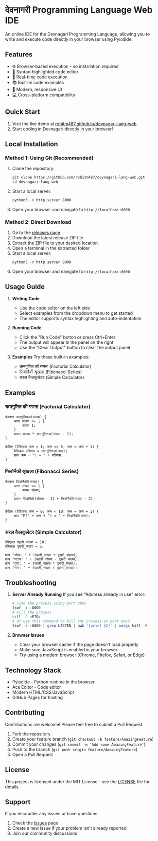 # देवनागरी Programming Language Web IDE

An online IDE for the Devnagari Programming Language, allowing you to write and execute code directly in your browser using Pyiodide.

## Features

- 🌐 Browser-based execution - no installation required
- 📝 Syntax-highlighted code editor
- 🎯 Real-time code execution
- 📚 Built-in code examples
- 🎨 Modern, responsive UI
- 💻 Cross-platform compatibility

## Quick Start

1. Visit the live demo at [rohitm487.github.io/devnagari-lang-web](https://rohitm487.github.io/devnagari-lang-web)
2. Start coding in Devnagari directly in your browser!

## Local Installation

### Method 1: Using Git (Recommended)

1. Clone the repository:
   ```bash
   git clone https://github.com/rohitm487/devnagari-lang-web.git
   cd devnagari-lang-web
   ```

2. Start a local server:
   ```bash
   python3 -m http.server 8000
   ```

3. Open your browser and navigate to `http://localhost:8000`

### Method 2: Direct Download

1. Go to the [releases page](https://github.com/rohitm487/devnagari-lang-web/releases)
2. Download the latest release ZIP file
3. Extract the ZIP file to your desired location
4. Open a terminal in the extracted folder
5. Start a local server:
   ```bash
   python3 -m http.server 8000
   ```
6. Open your browser and navigate to `http://localhost:8000`

## Usage Guide

1. **Writing Code**
   - Use the code editor on the left side
   - Select examples from the dropdown menu to get started
   - The editor supports syntax highlighting and auto-indentation

2. **Running Code**
   - Click the "Run Code" button or press Ctrl+Enter
   - The output will appear in the panel on the right
   - Use the "Clear Output" button to clear the output panel

3. **Examples**
   Try these built-in examples:
   - क्रमगुणित की गणना (Factorial Calculator)
   - फिबोनैकी श्रृंखला (Fibonacci Series)
   - सरल कैलकुलेटर (Simple Calculator)

## Examples

### क्रमगुणित की गणना (Factorial Calculator)
```
फंक्शन क्रमगुणितअ(संख्या) {
    अगर संख्या <= 1 {
        वापस 1;
    }
    वापस संख्या * क्रमगुणितअ(संख्या - 1);
}

केलिए (वैरिएबल क्रम = 1; क्रम <= 5; क्रम = क्रम + 1) {
    वैरिएबल परिणाम = क्रमगुणितअ(क्रम);
    छाप क्रम + "! = " + परिणाम;
}
```

### फिबोनैकी श्रृंखला (Fibonacci Series)
```
फंक्शन फिबोनैकी(संख्या) {
    अगर संख्या <= 1 {
        वापस संख्या;
    }
    वापस फिबोनैकी(संख्या - 1) + फिबोनैकी(संख्या - 2);
}

केलिए (वैरिएबल क्रम = 0; क्रम < 10; क्रम = क्रम + 1) {
    छाप "F(" + क्रम + ") = " + फिबोनैकी(क्रम);
}
```

### सरल कैलकुलेटर (Simple Calculator)
```
वैरिएबल पहली_संख्या = 10;
वैरिएबल दूसरी_संख्या = 5;

छाप "जोड़: " + (पहली_संख्या + दूसरी_संख्या);
छाप "घटाव: " + (पहली_संख्या - दूसरी_संख्या);
छाप "गुणा: " + (पहली_संख्या * दूसरी_संख्या);
छाप "भाग: " + (पहली_संख्या / दूसरी_संख्या);
```

## Troubleshooting

1. **Server Already Running**
   If you see "Address already in use" error:
   ```bash
   # Find the process using port 8000
   lsof -i :8000
   # Kill the process
   kill -9 <PID>
   # Or use this command to kill any process on port 8000
   lsof -i :8000 | grep LISTEN | awk '{print $2}' | xargs kill -9
   ```

2. **Browser Issues**
   - Clear your browser cache if the page doesn't load properly
   - Make sure JavaScript is enabled in your browser
   - Try using a modern browser (Chrome, Firefox, Safari, or Edge)

## Technology Stack

- Pyiodide - Python runtime in the browser
- Ace Editor - Code editor
- Modern HTML/CSS/JavaScript
- GitHub Pages for hosting

## Contributing

Contributions are welcome! Please feel free to submit a Pull Request.

1. Fork the repository
2. Create your feature branch (`git checkout -b feature/AmazingFeature`)
3. Commit your changes (`git commit -m 'Add some AmazingFeature'`)
4. Push to the branch (`git push origin feature/AmazingFeature`)
5. Open a Pull Request

## License

This project is licensed under the MIT License - see the [LICENSE](LICENSE) file for details.

## Support

If you encounter any issues or have questions:
1. Check the [Issues](https://github.com/rohitm487/devnagari-lang-web/issues) page
2. Create a new issue if your problem isn't already reported
3. Join our community discussions 
